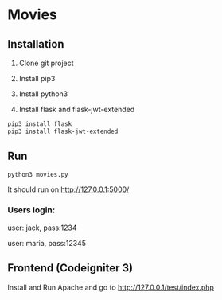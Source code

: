 # Movies

## Installation

1. Clone git project
2. Install pip3
3. Install python3

4. Install flask and flask-jwt-extended


```bash
pip3 install flask
pip3 install flask-jwt-extended
```

## Run
```bash 
python3 movies.py
```
It should run on http://127.0.0.1:5000/

### Users login:
user: jack, pass:1234

user: maria, pass:12345

## Frontend (Codeigniter 3)
Install and Run Apache and go to http://127.0.0.1/test/index.php 



